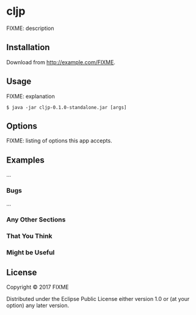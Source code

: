 # cljp

FIXME: description

## Installation

Download from http://example.com/FIXME.

## Usage

FIXME: explanation

    $ java -jar cljp-0.1.0-standalone.jar [args]

## Options

FIXME: listing of options this app accepts.

## Examples

...

### Bugs

...

### Any Other Sections
### That You Think
### Might be Useful

## License

Copyright © 2017 FIXME

Distributed under the Eclipse Public License either version 1.0 or (at
your option) any later version.
